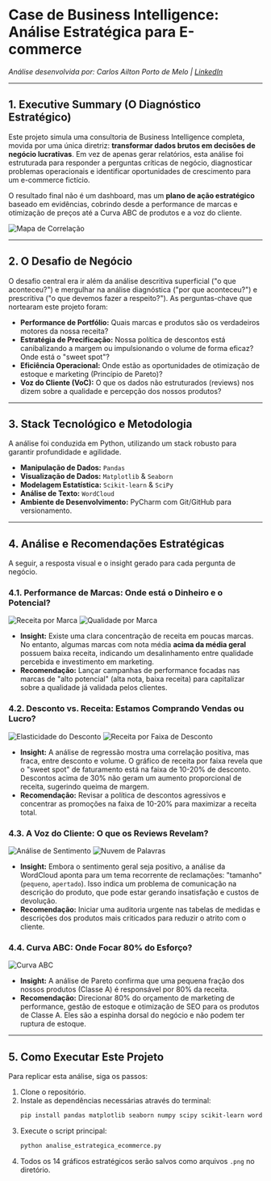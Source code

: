 # Case de Business Intelligence: Análise Estratégica para E-commerce

_Análise desenvolvida por: Carlos Ailton Porto de Melo | [LinkedIn]((https://www.linkedin.com/in/carlos-ailton/))_

---

## 1. Executive Summary (O Diagnóstico Estratégico)

Este projeto simula uma consultoria de Business Intelligence completa, movida por uma única diretriz: **transformar dados brutos em decisões de negócio lucrativas**. Em vez de apenas gerar relatórios, esta análise foi estruturada para responder a perguntas críticas de negócio, diagnosticar problemas operacionais e identificar oportunidades de crescimento para um e-commerce fictício.

O resultado final não é um dashboard, mas um **plano de ação estratégico** baseado em evidências, cobrindo desde a performance de marcas e otimização de preços até a Curva ABC de produtos e a voz do cliente.

![Mapa de Correlação](13_correlacao_global.png)

---

## 2. O Desafio de Negócio

O desafio central era ir além da análise descritiva superficial ("o que aconteceu?") e mergulhar na análise diagnóstica ("por que aconteceu?") e prescritiva ("o que devemos fazer a respeito?"). As perguntas-chave que nortearam este projeto foram:

* **Performance de Portfólio:** Quais marcas e produtos são os verdadeiros motores da nossa receita?
* **Estratégia de Precificação:** Nossa política de descontos está canibalizando a margem ou impulsionando o volume de forma eficaz? Onde está o "sweet spot"?
* **Eficiência Operacional:** Onde estão as oportunidades de otimização de estoque e marketing (Princípio de Pareto)?
* **Voz do Cliente (VoC):** O que os dados não estruturados (reviews) nos dizem sobre a qualidade e percepção dos nossos produtos?

---

## 3. Stack Tecnológico e Metodologia

A análise foi conduzida em Python, utilizando um stack robusto para garantir profundidade e agilidade.

* **Manipulação de Dados:** `Pandas`
* **Visualização de Dados:** `Matplotlib` & `Seaborn`
* **Modelagem Estatística:** `Scikit-learn` & `SciPy`
* **Análise de Texto:** `WordCloud`
* **Ambiente de Desenvolvimento:** PyCharm com Git/GitHub para versionamento.

---

## 4. Análise e Recomendações Estratégicas

A seguir, a resposta visual e o insight gerado para cada pergunta de negócio.

### 4.1. Performance de Marcas: Onde está o Dinheiro e o Potencial?

![Receita por Marca](01_marca_receita.png)
![Qualidade por Marca](02_marca_qualidade.png)
* **Insight:** Existe uma clara concentração de receita em poucas marcas. No entanto, algumas marcas com nota média **acima da média geral** possuem baixa receita, indicando um desalinhamento entre qualidade percebida e investimento em marketing.
* **Recomendação:** Lançar campanhas de performance focadas nas marcas de "alto potencial" (alta nota, baixa receita) para capitalizar sobre a qualidade já validada pelos clientes.

### 4.2. Desconto vs. Receita: Estamos Comprando Vendas ou Lucro?

![Elasticidade do Desconto](07_desconto_elasticidade.png)
![Receita por Faixa de Desconto](08_faixa_desconto_receita.png)
* **Insight:** A análise de regressão mostra uma correlação positiva, mas fraca, entre desconto e volume. O gráfico de receita por faixa revela que o "sweet spot" de faturamento está na faixa de 10-20% de desconto. Descontos acima de 30% não geram um aumento proporcional de receita, sugerindo queima de margem.
* **Recomendação:** Revisar a política de descontos agressivos e concentrar as promoções na faixa de 10-20% para maximizar a receita total.

### 4.3. A Voz do Cliente: O que os Reviews Revelam?

![Análise de Sentimento](09_sentiment_analysis.png)
![Nuvem de Palavras](10_wordcloud_reviews.png)
* **Insight:** Embora o sentimento geral seja positivo, a análise da WordCloud aponta para um tema recorrente de reclamações: "tamanho" (`pequeno`, `apertado`). Isso indica um problema de comunicação na descrição do produto, que pode estar gerando insatisfação e custos de devolução.
* **Recomendação:** Iniciar uma auditoria urgente nas tabelas de medidas e descrições dos produtos mais criticados para reduzir o atrito com o cliente.

### 4.4. Curva ABC: Onde Focar 80% do Esforço?

![Curva ABC](11_curva_abc_pareto.png)
* **Insight:** A análise de Pareto confirma que uma pequena fração dos nossos produtos (Classe A) é responsável por 80% da receita.
* **Recomendação:** Direcionar 80% do orçamento de marketing de performance, gestão de estoque e otimização de SEO para os produtos de Classe A. Eles são a espinha dorsal do negócio e não podem ter ruptura de estoque.

---

## 5. Como Executar Este Projeto

Para replicar esta análise, siga os passos:

1.  Clone o repositório.
2.  Instale as dependências necessárias através do terminal:
    ```bash
    pip install pandas matplotlib seaborn numpy scipy scikit-learn wordcloud
    ```
3.  Execute o script principal:
    ```bash
    python analise_estrategica_ecommerce.py
    ```
4.  Todos os 14 gráficos estratégicos serão salvos como arquivos `.png` no diretório.
